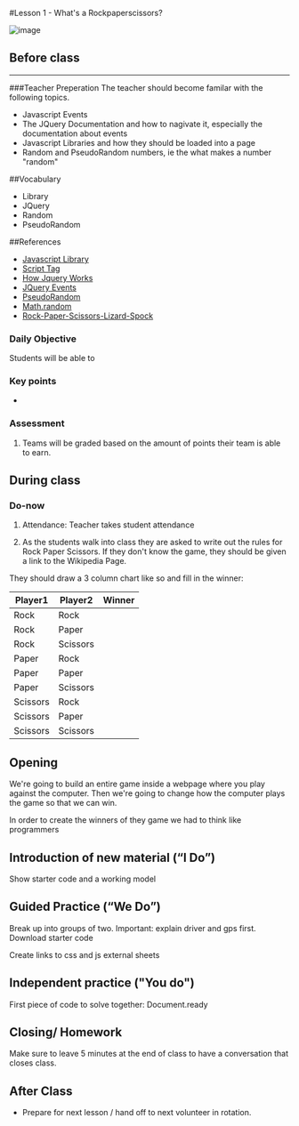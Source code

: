 #Lesson 1 - What's a Rockpaperscissors?

![image]()

## Before class
---
###Teacher Preperation
The teacher should become familar with the following topics.
* Javascript Events
* The JQuery Documentation and how to nagivate it, especially the documentation about events
* Javascript Libraries and how they should be loaded into a page
* Random and PseudoRandom numbers, ie the what makes a number "random"


##Vocabulary
* Library
* JQuery
* Random
* PseudoRandom

##References
* [Javascript Library](http://en.wikipedia.org/wiki/JavaScript_library)
* [Script Tag](http://javascript.crockford.com/script.html)
* [How Jquery Works](http://learn.jquery.com/about-jquery/how-jquery-works/)
* [JQuery Events](http://api.jquery.com/category/events/)
* [PseudoRandom](http://en.wikipedia.org/wiki/Pseudorandomness)
* [Math.random](https://developer.mozilla.org/en-US/docs/Web/JavaScript/Reference/Global_Objects/Math/random)
* [Rock-Paper-Scissors-Lizard-Spock](http://en.wikipedia.org/wiki/Rock-paper-scissors-lizard-Spock)


### Daily Objective

Students will be able to

### Key points

* 

### Assessment

1. Teams will be graded based on the amount of points their team is able to earn.


## During class

### Do-now

1. Attendance: Teacher takes student attendance

2. As the students walk into class they are asked to write out the rules for Rock Paper Scissors.
If they don't know the game, they should be given a link to the Wikipedia Page.

They should draw a 3 column chart like so and fill in the winner:

| Player1  |  Player2 |  Winner |
|----------|----------|---------|
| Rock     | Rock     |         |
| Rock     | Paper    |         |
| Rock     | Scissors |         |
| Paper    | Rock     |         |
| Paper    | Paper    |         |
| Paper    | Scissors |         |
| Scissors | Rock     |         |
| Scissors | Paper    |         |
| Scissors | Scissors |         |



## Opening

We're going to build an entire game inside a webpage where you play against the computer. 
Then we're going to change how the computer plays the game so that we can win.

In order to create the winners of they game we had to think like programmers

## Introduction of new material (“I Do”)

Show starter code and a working model


## Guided Practice (“We Do”)

Break up into groups of two. Important: explain driver and gps first.
Download starter code 

Create links to css and js external sheets

## Independent practice ("You do")

First piece of code to solve together: Document.ready

## Closing/ Homework

Make sure to leave 5 minutes at the end of class to have a conversation that closes class.

## After Class

* Prepare for next lesson / hand off to next volunteer in rotation.
